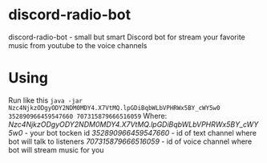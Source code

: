 # discord-radio-bot
discord-radio-bot - small but smart Discord bot for stream your favorite music from youtube to the voice channels

# Using

Run like this
```java -jar Nzc4NjkzODgyODY2NDM0MDY4.X7VtMQ.lpGDiBqbWLbVPHRWx5BY_cWY5w0 352890966459547660 707315879666516059```
Where:
*Nzc4NjkzODgyODY2NDM0MDY4.X7VtMQ.lpGDiBqbWLbVPHRWx5BY_cWY5w0* - your bot tocken id
*352890966459547660* - id of text channel where bot will talk to listeners
*707315879666516059* - id of voice channel where bot will stream music for you
